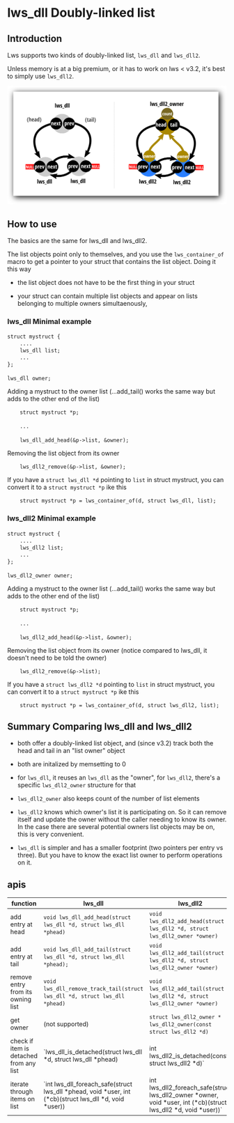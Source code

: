 # lws_dll Doubly-linked list

## Introduction

Lws supports two kinds of doubly-linked list, `lws_dll` and `lws_dll2`.

Unless memory is at a big premium, or it has to work on lws < v3.2, it's
best to simply use `lws_dll2`.

![lws_dll overview](../doc-assets/lws_dll.svg)

## How to use

The basics are the same for lws_dll and lws_dll2.

The list objects point only to themselves, and you use the `lws_container_of`
macro to get a pointer to your struct that contains the list object.  Doing
it this way

 - the list object does not have to be the first thing in your struct
 
 - your struct can contain multiple list objects and appear on lists belonging
   to multiple owners simultaenously,
   
### lws_dll Minimal example

```
struct mystruct {
	....
	lws_dll list;
	...
};

lws_dll owner;
```

Adding a mystruct to the owner list (...add_tail() works the same way but adds
to the other end of the list)

```
	struct mystruct *p;
	
	...
	
	lws_dll_add_head(&p->list, &owner);
```

Removing the list object from its owner

```
	lws_dll2_remove(&p->list, &owner);
```

If you have a `struct lws_dll *d` pointing to `list` in struct mystruct, you can
convert it to a `struct mystruct *p` ike this

```
	struct mystruct *p = lws_container_of(d, struct lws_dll, list);
```

### lws_dll2 Minimal example


```
struct mystruct {
	....
	lws_dll2 list;
	...
};

lws_dll2_owner owner;
```

Adding a mystruct to the owner list (...add_tail() works the same way but adds
to the other end of the list)

```
	struct mystruct *p;
	
	...
	
	lws_dll2_add_head(&p->list, &owner);
```

Removing the list object from its owner (notice compared to lws_dll, it doesn't
need to be told the owner)

```
	lws_dll2_remove(&p->list);
```

If you have a `struct lws_dll2 *d` pointing to `list` in struct mystruct, you
can convert it to a `struct mystruct *p` ike this

```
	struct mystruct *p = lws_container_of(d, struct lws_dll2, list);
```

## Summary Comparing lws_dll and lws_dll2

 - both offer a doubly-linked list object, and (since v3.2) track both the
   head and tail in an "list owner" object
   
 - both are initalized by memsetting to 0

 - for `lws_dll`, it reuses an `lws_dll` as the "owner", for `lws_dll2`, there's a
   specific `lws_dll2_owner` structure for that
   
 - `lws_dll2_owner` also keeps count of the number of list elements
 
 - `lws_dll2` knows which owner's list it is participating on.  So it can remove
   itself and update the owner without the caller needing to know its owner.
   In the case there are several potential owners list objects may be on, this
   is very convenient.

 - `lws_dll` is simpler and has a smaller footprint (two pointers per entry vs
   three).  But you have to know the exact list owner to perform operations on
   it.
 
## apis
 
|function|lws_dll|lws_dll2|
|---|---|---|
|add entry at head|`void lws_dll_add_head(struct lws_dll *d, struct lws_dll *phead)`|`void lws_dll2_add_head(struct lws_dll2 *d, struct lws_dll2_owner *owner)`|
|add entry at tail|`void lws_dll_add_tail(struct lws_dll *d, struct lws_dll *phead);`|`void lws_dll2_add_tail(struct lws_dll2 *d, struct lws_dll2_owner *owner)`|
|remove entry from its owning list|`void lws_dll_remove_track_tail(struct lws_dll *d, struct lws_dll *phead)`|`void lws_dll2_add_tail(struct lws_dll2 *d, struct lws_dll2_owner *owner)`|
|get owner|(not supported)|`struct lws_dll2_owner * lws_dll2_owner(const struct lws_dll2 *d)`|
|check if item is detached from any list|`lws_dll_is_detached(struct lws_dll *d, struct lws_dll *phead)|int lws_dll2_is_detached(const struct lws_dll2 *d)`|
|iterate through items on list|`int lws_dll_foreach_safe(struct lws_dll *phead, void *user, int (*cb)(struct lws_dll *d, void *user))|int lws_dll2_foreach_safe(struct lws_dll2_owner *owner, void *user, int (*cb)(struct lws_dll2 *d, void *user))`|

